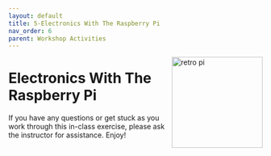 ```yaml
---
layout: default
title: 5-Electronics With The Raspberry Pi
nav_order: 6
parent: Workshop Activities
---
```


<img src="images/act-2/logo-2.png" alt="retro pi" style="float:right;width:180px;">

# Electronics With The Raspberry Pi

If you have any questions or get stuck as you work through this in-class exercise, please ask the instructor for assistance. Enjoy!


